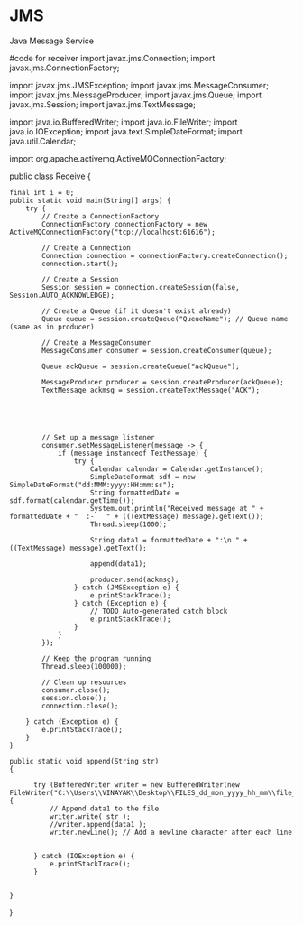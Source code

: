 # JMS
Java Message Service 

#code for receiver 
import javax.jms.Connection;
import javax.jms.ConnectionFactory;

import javax.jms.JMSException;
import javax.jms.MessageConsumer;
import javax.jms.MessageProducer;
import javax.jms.Queue;
import javax.jms.Session;
import javax.jms.TextMessage;


import java.io.BufferedWriter;
import java.io.FileWriter;
import java.io.IOException;
import java.text.SimpleDateFormat;
import java.util.Calendar;

import org.apache.activemq.ActiveMQConnectionFactory;

public class Receive {
	
	final int i = 0;
    public static void main(String[] args) {
        try {
            // Create a ConnectionFactory
            ConnectionFactory connectionFactory = new ActiveMQConnectionFactory("tcp://localhost:61616");

            // Create a Connection
            Connection connection = connectionFactory.createConnection();
            connection.start();

            // Create a Session
            Session session = connection.createSession(false, Session.AUTO_ACKNOWLEDGE);

            // Create a Queue (if it doesn't exist already)
            Queue queue = session.createQueue("QueueName"); // Queue name (same as in producer)

            // Create a MessageConsumer
            MessageConsumer consumer = session.createConsumer(queue);
            
            Queue ackQueue = session.createQueue("ackQueue");
            
            MessageProducer producer = session.createProducer(ackQueue);
            TextMessage ackmsg = session.createTextMessage("ACK");
            
            
            
            

            // Set up a message listener
            consumer.setMessageListener(message -> {
                if (message instanceof TextMessage) {
                    try {
                    	Calendar calendar = Calendar.getInstance();
                    	SimpleDateFormat sdf = new SimpleDateFormat("dd:MMM:yyyy:HH:mm:ss");
                    	String formattedDate = sdf.format(calendar.getTime());
                        System.out.println("Received message at " + formattedDate + "  :- 	" + ((TextMessage) message).getText());
                        Thread.sleep(1000);
                        
                        String data1 = formattedDate + ":\n	" + ((TextMessage) message).getText();
                        
                        append(data1);
                                      
                        producer.send(ackmsg);
                    } catch (JMSException e) {
                        e.printStackTrace();
                    } catch (Exception e) {
						// TODO Auto-generated catch block
						e.printStackTrace();
					}
                }
            });

            // Keep the program running
            Thread.sleep(100000);

            // Clean up resources
            consumer.close();
            session.close();
            connection.close();

        } catch (Exception e) {
            e.printStackTrace();
        }
    }

    public static void append(String str)
    {
    	 
    	  try (BufferedWriter writer = new BufferedWriter(new FileWriter("C:\\Users\\VINAYAK\\Desktop\\FILES_dd_mon_yyyy_hh_mm\\file_log.txt",true))) {
              // Append data1 to the file
              writer.write( str );
              //writer.append(data1 );
              writer.newLine(); // Add a newline character after each line

            
          } catch (IOException e) {
              e.printStackTrace();
          }
          
    	
    }
    
    
    

}


